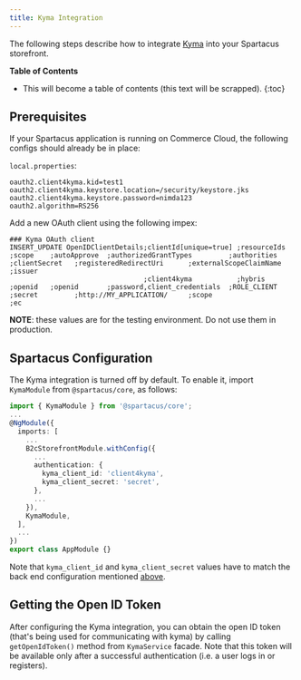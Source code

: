 ```yaml
---
title: Kyma Integration
---
```


The following steps describe how to integrate [Kyma](https://kyma-project.io) into your Spartacus storefront.

**Table of Contents**

- This will become a table of contents (this text will be scrapped).
{:toc}

## Prerequisites

If your Spartacus application is running on Commerce Cloud, the following configs should already be in place:

`local.properties`:

```properties
oauth2.client4kyma.kid=test1
oauth2.client4kyma.keystore.location=/security/keystore.jks
oauth2.client4kyma.keystore.password=nimda123
oauth2.algorithm=RS256
```

Add a new OAuth client using the following impex:

```text
### Kyma OAuth client
INSERT_UPDATE OpenIDClientDetails;clientId[unique=true] ;resourceIds   ;scope    ;autoApprove  ;authorizedGrantTypes         ;authorities  ;clientSecret   ;registeredRedirectUri      ;externalScopeClaimName ;issuer
                                 ;client4kyma           ;hybris        ;openid   ;openid       ;password,client_credentials  ;ROLE_CLIENT  ;secret         ;http://MY_APPLICATION/     ;scope                  ;ec
```

**NOTE**: these values are for the testing environment. Do not use them in production.

## Spartacus Configuration

The Kyma integration is turned off by default. To enable it, import `KymaModule` from `@spartacus/core`, as follows:

```ts
import { KymaModule } from '@spartacus/core';
...
@NgModule({
  imports: [
    ...
    B2cStorefrontModule.withConfig({
      ...
      authentication: {
        kyma_client_id: 'client4kyma',
        kyma_client_secret: 'secret',
      },
      ...
    }),
    KymaModule,
  ],
  ...
})
export class AppModule {}
```

Note that `kyma_client_id` and `kyma_client_secret` values have to match the back end configuration mentioned [above](#prerequisites).

## Getting the Open ID Token

After configuring the Kyma integration, you can obtain the open ID token (that's being used for communicating with kyma) by calling `getOpenIdToken()` method from `KymaService` facade. Note that this token will be available only after a successful authentication (i.e. a user logs in or registers).
